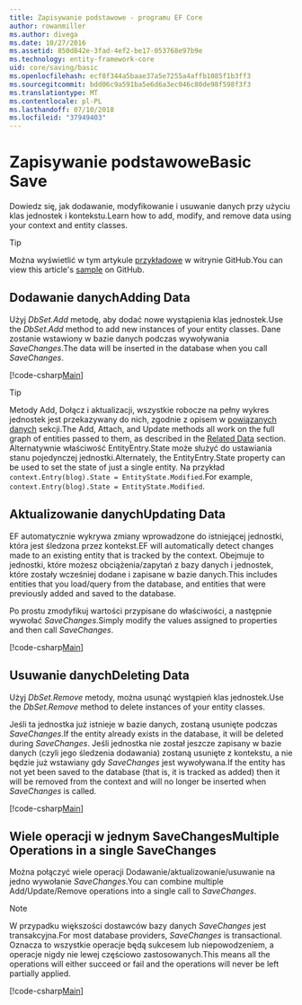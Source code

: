 ```yaml
---
title: Zapisywanie podstawowe - programu EF Core
author: rowanmiller
ms.author: divega
ms.date: 10/27/2016
ms.assetid: 850d842e-3fad-4ef2-be17-053768e97b9e
ms.technology: entity-framework-core
uid: core/saving/basic
ms.openlocfilehash: ecf8f344a5baae37a5e7255a4affb1085f1b3ff3
ms.sourcegitcommit: bdd06c9a591ba5e6d6a3ec046c80de98f598f3f3
ms.translationtype: MT
ms.contentlocale: pl-PL
ms.lasthandoff: 07/10/2018
ms.locfileid: "37949403"
---
```

# <a name="basic-save"></a><span data-ttu-id="be587-102">Zapisywanie podstawowe</span><span class="sxs-lookup"><span data-stu-id="be587-102">Basic Save</span></span>

<span data-ttu-id="be587-103">Dowiedz się, jak dodawanie, modyfikowanie i usuwanie danych przy użyciu klas jednostek i kontekstu.</span><span class="sxs-lookup"><span data-stu-id="be587-103">Learn how to add, modify, and remove data using your context and entity classes.</span></span>

> [!TIP]  
> <span data-ttu-id="be587-104">Można wyświetlić w tym artykule [przykładowe](https://github.com/aspnet/EntityFramework.Docs/tree/master/samples/core/Saving/Saving/Basics/) w witrynie GitHub.</span><span class="sxs-lookup"><span data-stu-id="be587-104">You can view this article's [sample](https://github.com/aspnet/EntityFramework.Docs/tree/master/samples/core/Saving/Saving/Basics/) on GitHub.</span></span>

## <a name="adding-data"></a><span data-ttu-id="be587-105">Dodawanie danych</span><span class="sxs-lookup"><span data-stu-id="be587-105">Adding Data</span></span>

<span data-ttu-id="be587-106">Użyj *DbSet.Add* metodę, aby dodać nowe wystąpienia klas jednostek.</span><span class="sxs-lookup"><span data-stu-id="be587-106">Use the *DbSet.Add* method to add new instances of your entity classes.</span></span> <span data-ttu-id="be587-107">Dane zostanie wstawiony w bazie danych podczas wywoływania *SaveChanges*.</span><span class="sxs-lookup"><span data-stu-id="be587-107">The data will be inserted in the database when you call *SaveChanges*.</span></span>

[!code-csharp[Main](../../../samples/core/Saving/Saving/Basics/Sample.cs#Add)]

> [!TIP]  
> <span data-ttu-id="be587-108">Metody Add, Dołącz i aktualizacji, wszystkie robocze na pełny wykres jednostek jest przekazywany do nich, zgodnie z opisem w [powiązanych danych](related-data.md) sekcji.</span><span class="sxs-lookup"><span data-stu-id="be587-108">The Add, Attach, and Update methods all work on the full graph of entities passed to them, as described in the [Related Data](related-data.md) section.</span></span> <span data-ttu-id="be587-109">Alternatywnie właściwość EntityEntry.State może służyć do ustawiania stanu pojedynczej jednostki.</span><span class="sxs-lookup"><span data-stu-id="be587-109">Alternately, the EntityEntry.State property can be used to set the state of just a single entity.</span></span> <span data-ttu-id="be587-110">Na przykład `context.Entry(blog).State = EntityState.Modified`.</span><span class="sxs-lookup"><span data-stu-id="be587-110">For example, `context.Entry(blog).State = EntityState.Modified`.</span></span>

## <a name="updating-data"></a><span data-ttu-id="be587-111">Aktualizowanie danych</span><span class="sxs-lookup"><span data-stu-id="be587-111">Updating Data</span></span>

<span data-ttu-id="be587-112">EF automatycznie wykrywa zmiany wprowadzone do istniejącej jednostki, która jest śledzona przez kontekst.</span><span class="sxs-lookup"><span data-stu-id="be587-112">EF will automatically detect changes made to an existing entity that is tracked by the context.</span></span> <span data-ttu-id="be587-113">Obejmuje to jednostki, które możesz obciążenia/zapytań z bazy danych i jednostek, które zostały wcześniej dodane i zapisane w bazie danych.</span><span class="sxs-lookup"><span data-stu-id="be587-113">This includes entities that you load/query from the database, and entities that were previously added and saved to the database.</span></span>

<span data-ttu-id="be587-114">Po prostu zmodyfikuj wartości przypisane do właściwości, a następnie wywołać *SaveChanges*.</span><span class="sxs-lookup"><span data-stu-id="be587-114">Simply modify the values assigned to properties and then call *SaveChanges*.</span></span>

[!code-csharp[Main](../../../samples/core/Saving/Saving/Basics/Sample.cs#Update)]

## <a name="deleting-data"></a><span data-ttu-id="be587-115">Usuwanie danych</span><span class="sxs-lookup"><span data-stu-id="be587-115">Deleting Data</span></span>

<span data-ttu-id="be587-116">Użyj *DbSet.Remove* metody, można usunąć wystąpień klas jednostek.</span><span class="sxs-lookup"><span data-stu-id="be587-116">Use the *DbSet.Remove* method to delete instances of your entity classes.</span></span>

<span data-ttu-id="be587-117">Jeśli ta jednostka już istnieje w bazie danych, zostaną usunięte podczas *SaveChanges*.</span><span class="sxs-lookup"><span data-stu-id="be587-117">If the entity already exists in the database, it will be deleted during *SaveChanges*.</span></span> <span data-ttu-id="be587-118">Jeśli jednostka nie został jeszcze zapisany w bazie danych (czyli jego śledzenia dodawania) zostaną usunięte z kontekstu, a nie będzie już wstawiany gdy *SaveChanges* jest wywoływana.</span><span class="sxs-lookup"><span data-stu-id="be587-118">If the entity has not yet been saved to the database (that is, it is tracked as added) then it will be removed from the context and will no longer be inserted when *SaveChanges* is called.</span></span>

[!code-csharp[Main](../../../samples/core/Saving/Saving/Basics/Sample.cs#Remove)]

## <a name="multiple-operations-in-a-single-savechanges"></a><span data-ttu-id="be587-119">Wiele operacji w jednym SaveChanges</span><span class="sxs-lookup"><span data-stu-id="be587-119">Multiple Operations in a single SaveChanges</span></span>

<span data-ttu-id="be587-120">Można połączyć wiele operacji Dodawanie/aktualizowanie/usuwanie na jedno wywołanie *SaveChanges*.</span><span class="sxs-lookup"><span data-stu-id="be587-120">You can combine multiple Add/Update/Remove operations into a single call to *SaveChanges*.</span></span>

> [!NOTE]  
> <span data-ttu-id="be587-121">W przypadku większości dostawców bazy danych *SaveChanges* jest transakcyjna.</span><span class="sxs-lookup"><span data-stu-id="be587-121">For most database providers, *SaveChanges* is transactional.</span></span> <span data-ttu-id="be587-122">Oznacza to wszystkie operacje będą sukcesem lub niepowodzeniem, a operacje nigdy nie lewej częściowo zastosowanych.</span><span class="sxs-lookup"><span data-stu-id="be587-122">This means  all the operations will either succeed or fail and the operations will never be left partially applied.</span></span>

[!code-csharp[Main](../../../samples/core/Saving/Saving/Basics/Sample.cs#MultipleOperations)]
